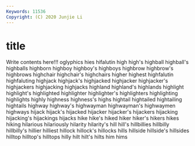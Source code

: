 ```yaml
---
Keywords: 11536
Copyright: (C) 2020 Junjie Li
---
```


# title

Write contents here!!!
oglyphics 
hies 
hifalutin 
high 
high's
highball 
highball's 
highballs 
highborn 
highboy 
highboy's 
highboys 
highbrow 
highbrow's 
highbrows
highchair 
highchair's 
highchairs 
higher 
highest 
highfalutin 
highfaluting 
highjack 
highjack's 
highjacked
highjacker 
highjacker's 
highjackers 
highjacking 
highjacks 
highland 
highland's 
highlands 
highlight 
highlight's
highlighted 
highlighter 
highlighter's 
highlighters 
highlighting 
highlights 
highly 
highness 
highness's 
highs
hightail 
hightailed 
hightailing 
hightails 
highway 
highway's 
highwayman 
highwayman's 
highwaymen 
highways
hijack 
hijack's 
hijacked 
hijacker 
hijacker's 
hijackers 
hijacking 
hijacking's 
hijackings 
hijacks
hike 
hike's 
hiked 
hiker 
hiker's 
hikers 
hikes 
hiking 
hilarious 
hilariously
hilarity 
hilarity's 
hill 
hill's 
hillbillies 
hillbilly 
hillbilly's 
hillier 
hilliest 
hillock
hillock's 
hillocks 
hills 
hillside 
hillside's 
hillsides 
hilltop 
hilltop's 
hilltops 
hilly
hilt 
hilt's 
hilts 
him 
hims 
